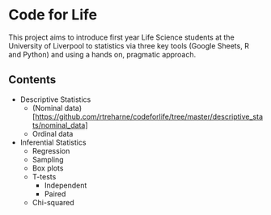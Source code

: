 # Code for Life

This project aims to introduce first year Life Science students at the University of Liverpool to statistics via three key tools (Google Sheets, R and Python) and using a hands on, pragmatic approach.

## Contents

  + Descriptive Statistics
    - (Nominal data)[https://github.com/rtreharne/codeforlife/tree/master/descriptive_stats/nominal_data]
    - Ordinal data
  + Inferential Statistics
    - Regression
    - Sampling
    - Box plots
    - T-tests
      + Independent
      + Paired
    - Chi-squared


